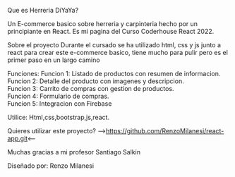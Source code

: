 Que es Herreria DiYaYa?

Un E-commerce basico sobre herreria y carpinteria hecho por un principiante en React.
Es mi pagina del Curso Coderhouse React 2022.

Sobre el proyecto
Durante el cursado se ha utilizado html, css y js junto a react para crear este e-commerce basico, tiene mucho para pulir pero es el primer paso en un largo camino

Funciones:
Funcion 1: Listado de productos con resumen de informacion.<br>
Funcion 2: Detalle del producto con imagenes y descripcion.<br>
Funcion 3: Carrito de compras con gestion de productos.<br>
Funcion 4: Formulario de compras.<br>
Funcion 5: Integracion con Firebase

Utilice:
Html,css,bootstrap,js,react.

Quieres utilizar este proyecto?
-->https://github.com/RenzoMilanesi/react-app.git<--

Muchas gracias a mi profesor Santiago Salkin

Diseñado por:
Renzo Milanesi